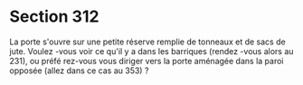 # Section 312

La porte s'ouvre sur une petite réserve remplie de tonneaux et de
sacs de jute. Voulez -vous voir ce qu'il y a dans les barriques
(rendez -vous alors au  231), ou préfé rez-vous vous diriger vers la
porte aménagée dans la paroi opposée (allez dans ce cas au  353) ?